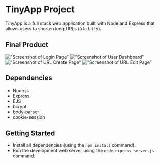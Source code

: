 # TinyApp Project

TinyApp is a full stack web application built with Node and Express that allows users to shorten long URLs (à la bit.ly).

## Final Product

!["Screenshot of Login Page"](https://github.com/noordeep-p/tinyApp/blob/master/docs/Login.png?raw=true)
!["Screenshot of User Dashboard"](https://github.com/noordeep-p/tinyApp/blob/master/docs/User-Dashboard.png?raw=true)
!["Screenshot of URL Create Page"](https://github.com/noordeep-p/tinyApp/blob/master/docs/Create-URL.png?raw=true)
!["Screenshot of URL Edit Page"](https://github.com/noordeep-p/tinyApp/blob/master/docs/Edit-URL.png?raw=true)

## Dependencies

- Node.js
- Express
- EJS
- bcrypt
- body-parser
- cookie-session

## Getting Started

- Install all dependencies (using the `npm install` command).
- Run the development web server using the `node express_server.js` command.